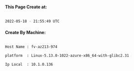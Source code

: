 
   
#### This Page Create at:

```bash

2022-05-18 - 21:55:49 UTC

```

#### Create By Machine:

```bash

Host Name : fv-az213-974

platform  : Linux-5.13.0-1022-azure-x86_64-with-glibc2.31

Ip Local  : 10.1.0.136

```

